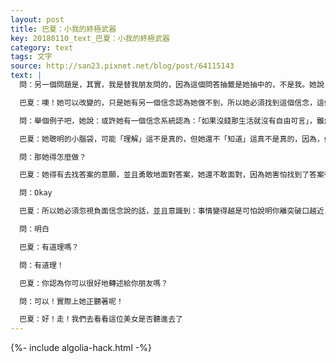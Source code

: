 ```yaml
---
layout: post
title: 巴夏：小我的終極武器
key: 20180110_text_巴夏：小我的終極武器
category: text
tags: 文字
source: http://san23.pixnet.net/blog/post/64115143
text: |
  問：另一個問題是，其實，我是替我朋友問的，因為這個問答抽籤是她抽中的，不是我。她說：雖然有時候她發現自己有某個信念系統，她也知道這個信念系統帶給她的，並不是最佳利益，但有時候，她就是沒法改變這個信念

  巴夏：噢！她可以改變的，只是她有另一個信念認為她做不到，所以她必須找到這個信念，這個讓她不敢去改變的信念，因為你不會改變那些你所不喜歡的信念的唯一原因，就是因為你害怕，這也說明，你有一個信念，認為你所喜歡的會比你所不喜歡的還可怕，所以她得這個把喜歡的變成不喜歡的的信念找出來，她在用一個她還沒發現的信念，把這個信念給偽裝起來

  問：舉個例子吧，她說：或許她有一個信念系統認為：「如果沒錢那生活就沒有自由可言」，雖然她也知道這不是真的，但要改變這個信念系統，她覺得還是挺難的

  巴夏：她聰明的小腦袋，可能「理解」這不是真的，但她還不「知道」這真不是真的，因為，如果她真的知道了，那她就不會那麼做，因為知道、行動和行為表現，同一回事，你真的知道了，你就會在行動中表現出來，你會二話不說地就去做了，她沒做說明她不知道，也意味著她還沒找到這個信念系統，她得繼續練習挖掘技術！

  問：那她得怎麼做？

  巴夏：她得有去找答案的意願，並且勇敢地面對答案，她還不敢面對，因為她害怕找到了答案後，發現關於她的那些消極、負面的部分，是真實的，我保證，那些不可能是真實的，但她的負面信念系統，可能會使她相信：「不可以繼續挖下去了，因為結果會很可怕的」

  問：Okay

  巴夏：所以她必須忽視負面信念說的話，並且意識到：事情變得越是可怕說明你離突破口越近，當你朝著你所喜好又喜悅的方向前進時，如果感到非常非常的恐懼，那在你感到極度的恐懼時，說明了負面信念系統知道你與突破口，只有咫尺之隔，那它就會無所不用其極地阻止你，長篇大論地忽悠你，並將你的恐懼指數飆到極限，因為它知道，它如果稍一放鬆，片刻之間，你就會打破門檻，跨入喜悅的殿堂，所以，極度的恐懼，就是極佳的指示牌，你只需繼續前進，並且突破它，別讓它說服你，認為事情只會變得更糟糕，因為，即使事情變得更糟糕了，那說明你又前進了，很快，一切將變成它應該是的樣子，明白嗎？

  問：明白

  巴夏：有道理嗎？

  問：有道理！

  巴夏：你認為你可以很好地轉述給你朋友嗎？

  問：可以！實際上她正聽著呢！

  巴夏：好！走！我們去看看這位美女是否聽進去了
---
```


{%- include algolia-hack.html -%}

